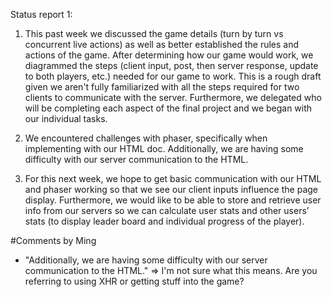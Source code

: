 Status report 1:

1. This past week we discussed the game details (turn by turn vs concurrent live actions) as well as better established the rules and actions of the game. After determining how our game would work, we diagrammed the steps (client input, post, then server response, update to both players, etc.) needed for our game to work. This is a rough draft given we aren't fully familiarized with all the steps required for two clients to communicate with the server. Furthermore, we delegated who will be completing each aspect of the final project and we began with our individual tasks.

2. We encountered challenges with phaser, specifically when implementing with our HTML doc. Additionally, we are having some difficulty with our server communication to the HTML.

3. For this next week, we hope to get basic communication with our HTML and phaser working so that we see our client inputs influence the page display. Furthermore, we would like to be able to store and retrieve user info from our servers so we can calculate user stats and other users’ stats (to display leader board and individual progress of the player).

#Comments by Ming
* "Additionally, we are having some difficulty with our server communication to the HTML." => I'm not sure what this means.  Are you referring to using XHR or getting stuff into the game?
